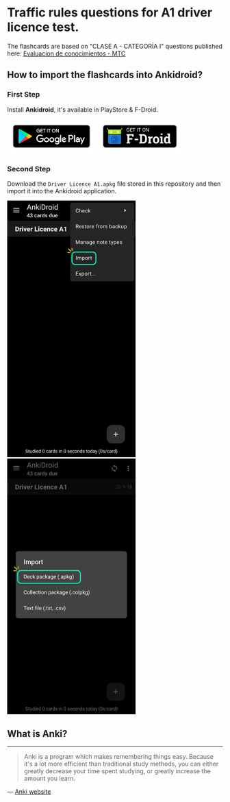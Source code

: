# Traffic rules questions for A1 driver licence test.
The flashcards are based on "CLASE A - CATEGORÍA I" questions published here: [Evaluacion de conocimientos - MTC](https://portal.mtc.gob.pe/transportes/terrestre/licencias/evaluacion-de-conocimientos.html)

## How to import the flashcards into Ankidroid?
### First Step
Install **Ankidroid**, it's available in PlayStore & F-Droid.
<div>
  <a href="https://play.google.com/store/apps/details?id=com.ichi2.anki"><img alt="Get it on Google Play" height="80" src="logos/google-badge.png" /></a>
  <a href="https://f-droid.org/en/packages/com.ichi2.anki/"><img alt="Get it on F-Droid" height="80" src="logos/f-droid-badge.png" /></a>
</div>

### Second Step
Download the `Driver Licence A1.apkg` file stored in this repository and then import it into the Ankidroid application.
<div>
  <img width="300" src="img/AnkiDroid-1.png" />
  <img width="300" src="img/AnkiDroid-2.png" />
</div>

## What is Anki?
---
> Anki is a program which makes remembering things easy. Because it's a lot more efficient than traditional study methods, you can either greatly decrease your time spent studying, or greatly increase the amount you learn. 

— [Anki website](https://apps.ankiweb.net/) 
